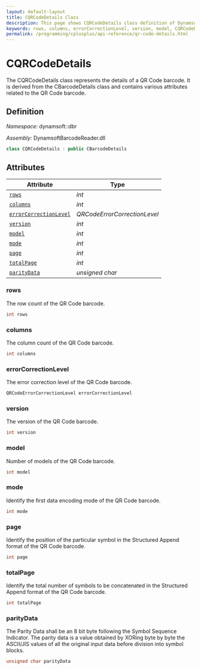 ```yaml
---
layout: default-layout
title: CQRCodeDetails Class
description: This page shows CQRCodeDetails class definition of Dynamsoft Barcode Reader SDK C++ Edition.
keywords: rows, columns, errorCorrectionLevel, version, model, CQRCodeDetails, api reference
permalink: /programming/cplusplus/api-reference/qr-code-details.html
---
```

# CQRCodeDetails

The CQRCodeDetails class represents the details of a QR Code barcode. It is derived from the CBarcodeDetails class and contains various attributes related to the QR Code barcode.

## Definition

*Namespace:* dynamsoft::dbr

*Assembly:* DynamsoftBarcodeReader.dll

```cpp
class CQRCodeDetails : public CBarcodeDetails
```

## Attributes

| Attribute | Type |
|---------- | ---- |
| [`rows`](#rows) | *int* |
| [`columns`](#columns) | *int* |
| [`errorCorrectionLevel`](#errorcorrectionlevel) | *QRCodeErrorCorrectionLevel* |
| [`version`](#version) | *int* |
| [`model`](#model) | *int* |
| [`mode`](#mode) | *int* |
| [`page`](#page) | *int* |
| [`totalPage`](#totalpage) | *int* |
| [`parityData`](#paritydata) | *unsigned char* |

### rows

The row count of the QR Code barcode.

```cpp
int rows
```

### columns

The column count of the QR Code barcode.

```cpp
int columns
```

### errorCorrectionLevel

The error correction level of the QR Code barcode.

```cpp
QRCodeErrorCorrectionLevel errorCorrectionLevel
```

### version

The version of the QR Code barcode.

```cpp
int version
```

### model

Number of models of the QR Code barcode.

```cpp
int model
```

### mode

Identify the first data encoding mode of the QR Code barcode.

```cpp
int mode
```

### page

Identify the position of the particular symbol in the Structured Append format of the QR Code barcode.

```cpp
int page
```

### totalPage

Identify the total number of symbols to be concatenated in the Structured Append format of the QR Code barcode.

```cpp
int totalPage
```

### parityData

The Parity Data shall be an 8 bit byte following the Symbol Sequence Indicator. The parity data is a value obtained by XORing byte by byte the ASCII/JIS values of all the original input data before division into symbol blocks.

```cpp
unsigned char parityData
```
